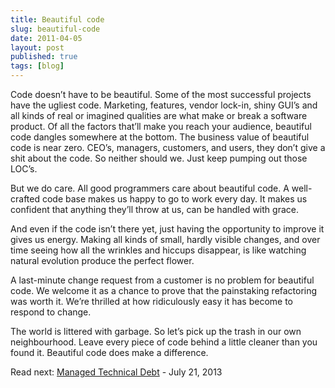 ```yaml
---
title: Beautiful code
slug: beautiful-code
date: 2011-04-05
layout: post
published: true
tags: [blog]
---
```


Code doesn’t have to be beautiful. Some of the most successful projects have the ugliest code. Marketing, features, vendor lock-in, shiny GUI’s and all kinds of real or imagined qualities are what make or break a software product. Of all the factors that’ll make you reach your audience, beautiful code dangles somewhere at the bottom. The business value of beautiful code is near zero. CEO’s, managers, customers, and users, they don’t give a shit about the code. So neither should we. Just keep pumping out those LOC’s.

But we do care. All good programmers care about beautiful code. A well-crafted code base makes us happy to go to work every day. It makes us confident that anything they’ll throw at us, can be handled with grace.

And even if the code isn’t there yet, just having the opportunity to improve it gives us energy. Making all kinds of small, hardly visible changes, and over time seeing how all the wrinkles and hiccups disappear, is like watching natural evolution produce the perfect flower.

A last-minute change request from a customer is no problem for beautiful code. We welcome it as a chance to prove that the painstaking refactoring was worth it. We’re thrilled at how ridiculously easy it has become to respond to change.

The world is littered with garbage. So let’s pick up the trash in our own neighbourhood. Leave every piece of code behind a little cleaner than you found it. Beautiful code does make a difference.

Read next: [Managed Technical Debt](http://verraes.net/2013/07/managed-technical-debt/) - July 21, 2013